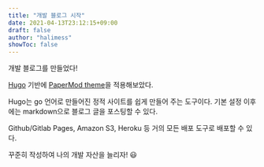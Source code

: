 ```yaml
---
title: "개발 블로그 시작"
date: 2021-04-13T23:12:15+09:00
draft: false
author: "halimess"
showToc: false
---
```


개발 블로그를 만들었다!

[Hugo](https://gohugo.io/) 기반에 [PaperMod theme](https://adityatelange.github.io/hugo-PaperMod/)을 적용해보았다.

Hugo는 go 언어로 만들어진 정적 사이트를 쉽게 만들어 주는 도구이다. 기본 설정 이후에는 markdown으로 블로그 글을 포스팅할 수 있다.

Github/Gitlab Pages, Amazon S3, Heroku 등 거의 모든 배포 도구로 배포할 수 있다.

꾸준히 작성하여 나의 개발 자산을 늘리자! :smiley: